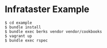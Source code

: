 # Infrataster Example

```
$ cd example
$ bundle install
$ bundle exec berks vendor vendor/cookbooks
$ vagrant up
$ bundle exec rspec
```

